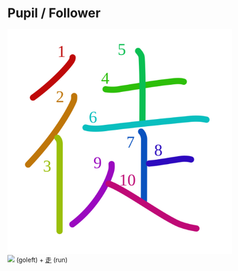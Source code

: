 # Pupil / Follower
![徒](../kanji-colorize/5f92.svg)
![](http://www.kanjidamage.com/assets/radsmall/go-0b389562c0c6b574e3dffb2b4c63e4fcadb0bad8c0ee475fc815b7aa338726a0.jpg) (goleft) + [走](Kanji/kanji-dict/走.md) (run)